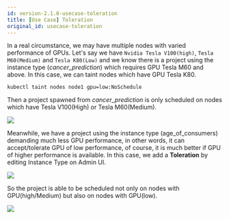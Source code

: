 ```yaml
---
id: version-2.1.0-usecase-toleration
title: [Use Case] Toleration
original_id: usecase-toleration
---
```


In a real circumstance, we may have multiple nodes with varied performance of GPUs. Let's say we have `Nvidia Tesla V100(high)`, `Tesla M60(Medium)` and `Tesla K80(Low)` and we know there is a project using the instance type (*cancer_prediction*) which requires GPU Tesla M60 and above. In this case, we can taint nodes which have GPU Tesla K80.

```
kubectl taint nodes node1 gpu=low:NoSchedule
```

Then a project spawned from *cancer_prediction* is only scheduled on nodes which have Tesla V100(High) or Tesla M60(Medium).

![](assets/toleration_case.png)

Meanwhile, we have a project using the instance type (age_of_consumers) demanding much less GPU performance, in other words, it can accept/tolerate GPU of low performance, of course, it is much better if GPU of higher performance is available. In this case, we add a **Toleration** by editing Instance Type on Admin UI.

![](assets/toleration_ex.png)

So the project is able to be scheduled not only on nodes with GPU(high/Medium) but also on nodes with GPU(low).

![](assets/toleration_case_with.png)